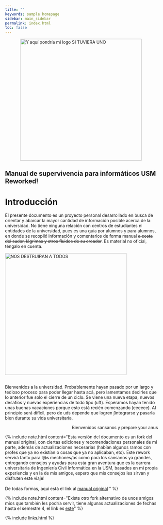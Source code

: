 ```yaml
---
title: ""
keywords: sample homepage
sidebar: main_sidebar
permalink: index.html
toc: false
---
```


 <div class="text-center">
    <img src="images/manual_logo.png" alt="Y aquí pondría mi logo SI TUVIERA UNO" width="400px" height="auto" style="margin-left:10%;">
    <h2>Manual de supervivencia para informáticos USM Reworked!</h2>
</div>

# Introducción

El presente documento es un proyecto personal desarrollado en busca de orientar y abarcar la mayor cantidad de información posible acerca de la universidad. No tiene ninguna relación con centros de estudiantes ni entidades de la universidad, pues es una guía por alumnos y para alumnos, en donde se recopiló información y comentarios de forma manual <strike>a costa del sudor, lágrimas y otros fluidos de su creador</strike>. Es material no oficial, téngalo en cuenta.

<div class="text-center mb-3">
    <img src="images/index/vault.png" alt="NOS DESTRUIRAN A TODOS" width="400px" height="auto">
</div><br>

Bienvenidos a la universidad. Probablemente hayan pasado por un largo y tedioso proceso para poder llegar hasta acá, pero lamentamos decirles que lo anterior fue solo el cierre de un ciclo. Se viene una nueva etapa, nuevos desafíos y nuevas experiencias de todo tipo (uff).
Esperamos hayan tenido unas buenas vacaciones porque esto está recién comenzando (eeeeee). Al principio será difícil, pero de uds depende que logren ∫integrarse y pasarla bien durante su vida universitaria.

<div style="text-align: right;">
	Bienvenidos sansanos y prepare your anus
</div>

{% include note.html content="Esta versión del documento es un fork del manual original, con ciertas ediciones y recomendaciones personales de mi parte, además de actualizaciones necesarias (habían algunos ramos con profes que ya no existían o cosas que ya no aplicaban, etc). Este rework servirá tanto para l@s mechones/as como para los sansanos ya grandes, entregando consejos y ayudas para esta gran aventura que es la carrera universitaria de Ingeniería Civil Informática en la USM, basados en mi propia experiencia y en la de mis amigos, espero que mis consejos les sirvan y disfruten este viaje!<br><br>
De todas formas, aquí está el link al [manual original][1] " %}

{% include note.html content="Existe otro fork alternativo de unos amigos míos que también les podría servir, tiene algunas actualizaciones de fechas hasta el semestre 4, el link es [este][2]" %}

[1]: https://docs.google.com/document/d/1ZORkRBDfVD3lYEzETasc74sJj7cdgy6oqHFKpqUJSgc/edit
[2]: https://zer0-creativity.github.io/utfsm-survival-guide/

{% include links.html %}